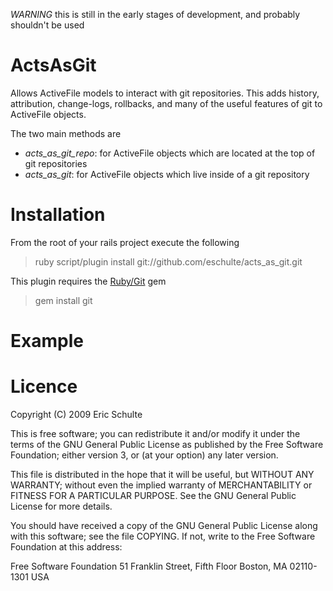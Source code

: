 
*WARNING* this is still in the early stages of development, and probably
shouldn't be used

ActsAsGit
==========

Allows ActiveFile models to interact with git repositories.  This adds
history, attribution, change-logs, rollbacks, and many of the useful
features of git to ActiveFile objects.

The two main methods are

- *acts\_as\_git\_repo*: for ActiveFile objects which are located at
  the top of git repositories
- *acts_as_git*: for ActiveFile objects which live inside of a git
  repository

Installation
============

From the root of your rails project execute the following

> ruby script/plugin install git://github.com/eschulte/acts\_as\_git.git

This plugin requires the [Ruby/Git](http://jointheconversation.org/rubygit/) gem

> gem install git

Example
=======


Licence
=======

Copyright (C) 2009 Eric Schulte

This is free software; you can redistribute it and/or modify it under
the terms of the GNU General Public License as published by the Free
Software Foundation; either version 3, or (at your option) any later
version.

This file is distributed in the hope that it will be useful, but
WITHOUT ANY WARRANTY; without even the implied warranty of
MERCHANTABILITY or FITNESS FOR A PARTICULAR PURPOSE. See the GNU
General Public License for more details.

You should have received a copy of the GNU General Public License
along with this software; see the file COPYING. If not, write to the
Free Software Foundation at this address:

  Free Software Foundation
  51 Franklin Street, Fifth Floor
  Boston, MA 02110-1301
  USA
